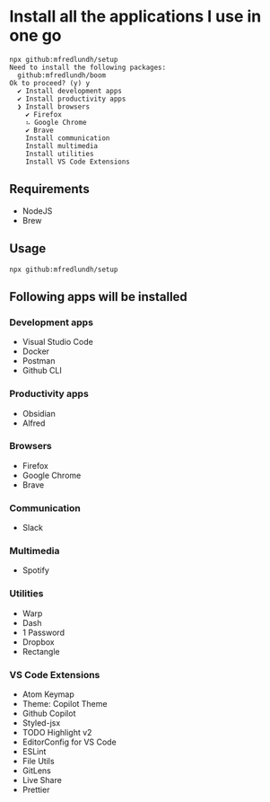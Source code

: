 # Install all the applications I use in one go
```
npx github:mfredlundh/setup
Need to install the following packages:
  github:mfredlundh/boom
Ok to proceed? (y) y
  ✔ Install development apps
  ✔ Install productivity apps
  ❯ Install browsers
    ✔ Firefox
    ⠦ Google Chrome
    ✔ Brave
    Install communication
    Install multimedia
    Install utilities
    Install VS Code Extensions
```

## Requirements
- NodeJS
- Brew

## Usage
```
npx github:mfredlundh/setup
```

## Following apps will be installed
### Development apps
- Visual Studio Code
- Docker
- Postman
- Github CLI

### Productivity apps
- Obsidian
- Alfred

### Browsers
- Firefox
- Google Chrome
- Brave

### Communication
- Slack

### Multimedia
- Spotify

### Utilities
- Warp
- Dash
- 1 Password
- Dropbox
- Rectangle
				
### VS Code Extensions
- Atom Keymap
- Theme: Copilot Theme
- Github Copilot
- Styled-jsx
- TODO Highlight v2
- EditorConfig for VS Code
- ESLint
- File Utils
- GitLens
- Live Share
- Prettier
				
